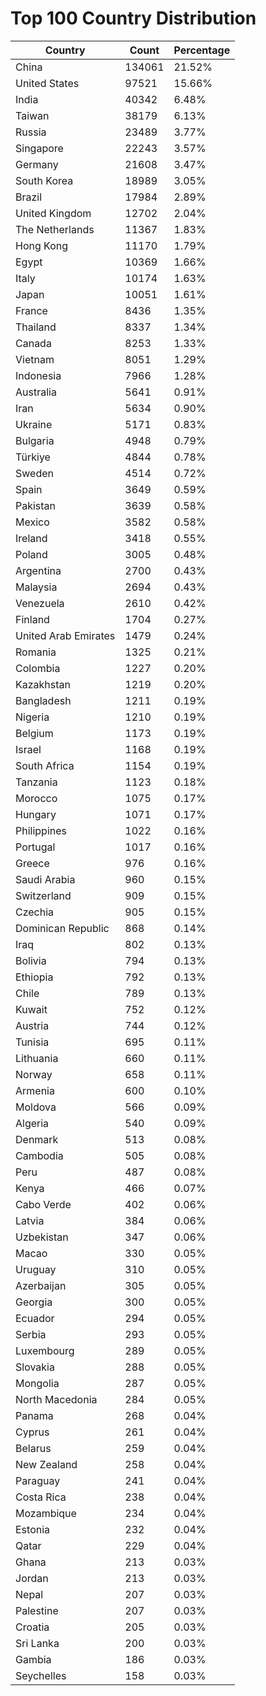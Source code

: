 # Top 100 Country Distribution
| Country | Count | Percentage |
|----|----|----|
| China | 134061 | 21.52% |
| United States | 97521 | 15.66% |
| India | 40342 | 6.48% |
| Taiwan | 38179 | 6.13% |
| Russia | 23489 | 3.77% |
| Singapore | 22243 | 3.57% |
| Germany | 21608 | 3.47% |
| South Korea | 18989 | 3.05% |
| Brazil | 17984 | 2.89% |
| United Kingdom | 12702 | 2.04% |
| The Netherlands | 11367 | 1.83% |
| Hong Kong | 11170 | 1.79% |
| Egypt | 10369 | 1.66% |
| Italy | 10174 | 1.63% |
| Japan | 10051 | 1.61% |
| France | 8436 | 1.35% |
| Thailand | 8337 | 1.34% |
| Canada | 8253 | 1.33% |
| Vietnam | 8051 | 1.29% |
| Indonesia | 7966 | 1.28% |
| Australia | 5641 | 0.91% |
| Iran | 5634 | 0.90% |
| Ukraine | 5171 | 0.83% |
| Bulgaria | 4948 | 0.79% |
| Türkiye | 4844 | 0.78% |
| Sweden | 4514 | 0.72% |
| Spain | 3649 | 0.59% |
| Pakistan | 3639 | 0.58% |
| Mexico | 3582 | 0.58% |
| Ireland | 3418 | 0.55% |
| Poland | 3005 | 0.48% |
| Argentina | 2700 | 0.43% |
| Malaysia | 2694 | 0.43% |
| Venezuela | 2610 | 0.42% |
| Finland | 1704 | 0.27% |
| United Arab Emirates | 1479 | 0.24% |
| Romania | 1325 | 0.21% |
| Colombia | 1227 | 0.20% |
| Kazakhstan | 1219 | 0.20% |
| Bangladesh | 1211 | 0.19% |
| Nigeria | 1210 | 0.19% |
| Belgium | 1173 | 0.19% |
| Israel | 1168 | 0.19% |
| South Africa | 1154 | 0.19% |
| Tanzania | 1123 | 0.18% |
| Morocco | 1075 | 0.17% |
| Hungary | 1071 | 0.17% |
| Philippines | 1022 | 0.16% |
| Portugal | 1017 | 0.16% |
| Greece | 976 | 0.16% |
| Saudi Arabia | 960 | 0.15% |
| Switzerland | 909 | 0.15% |
| Czechia | 905 | 0.15% |
| Dominican Republic | 868 | 0.14% |
| Iraq | 802 | 0.13% |
| Bolivia | 794 | 0.13% |
| Ethiopia | 792 | 0.13% |
| Chile | 789 | 0.13% |
| Kuwait | 752 | 0.12% |
| Austria | 744 | 0.12% |
| Tunisia | 695 | 0.11% |
| Lithuania | 660 | 0.11% |
| Norway | 658 | 0.11% |
| Armenia | 600 | 0.10% |
| Moldova | 566 | 0.09% |
| Algeria | 540 | 0.09% |
| Denmark | 513 | 0.08% |
| Cambodia | 505 | 0.08% |
| Peru | 487 | 0.08% |
| Kenya | 466 | 0.07% |
| Cabo Verde | 402 | 0.06% |
| Latvia | 384 | 0.06% |
| Uzbekistan | 347 | 0.06% |
| Macao | 330 | 0.05% |
| Uruguay | 310 | 0.05% |
| Azerbaijan | 305 | 0.05% |
| Georgia | 300 | 0.05% |
| Ecuador | 294 | 0.05% |
| Serbia | 293 | 0.05% |
| Luxembourg | 289 | 0.05% |
| Slovakia | 288 | 0.05% |
| Mongolia | 287 | 0.05% |
| North Macedonia | 284 | 0.05% |
| Panama | 268 | 0.04% |
| Cyprus | 261 | 0.04% |
| Belarus | 259 | 0.04% |
| New Zealand | 258 | 0.04% |
| Paraguay | 241 | 0.04% |
| Costa Rica | 238 | 0.04% |
| Mozambique | 234 | 0.04% |
| Estonia | 232 | 0.04% |
| Qatar | 229 | 0.04% |
| Ghana | 213 | 0.03% |
| Jordan | 213 | 0.03% |
| Nepal | 207 | 0.03% |
| Palestine | 207 | 0.03% |
| Croatia | 205 | 0.03% |
| Sri Lanka | 200 | 0.03% |
| Gambia | 186 | 0.03% |
| Seychelles | 158 | 0.03% |
